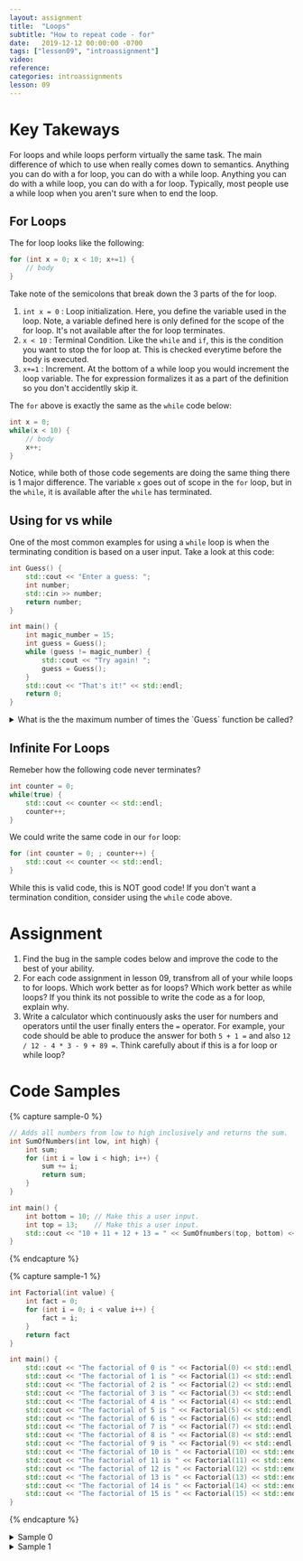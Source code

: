 ```yaml
---
layout: assignment
title:  "Loops"
subtitle: "How to repeat code - for"
date:   2019-12-12 00:00:00 -0700
tags: ["lesson09", "introassignment"]
video: 
reference: 
categories: introassignments
lesson: 09
---
```


# Key Takeways
For loops and while loops perform virtually the same task. The main difference of which to use when really comes down to semantics. Anything you can do with a for loop, you can do with a while loop. Anything you can do with a while loop, you can do with a for loop. Typically, most people use a while loop when you aren't sure when to end the loop.

## For Loops
The for loop looks like the following:
```cpp
for (int x = 0; x < 10; x+=1) {
    // body
}
```
Take note of the semicolons that break down the 3 parts of the for loop. 
1. `int x = 0` : Loop initialization. Here, you define the variable used in the loop. Note, a variable defined here is only defined for the scope of the for loop. It's not available after the for loop terminates.
2. `x < 10` : Terminal Condition. Like the `while` and `if`, this is the condition you want to stop the for loop at. This is checked everytime before the body is executed.
3. `x+=1` : Increment. At the bottom of a while loop you would increment the loop variable. The for expression formalizes it as a part of the definition so you don't accidentlly skip it.

The `for` above is exactly the same as the `while` code below:
```cpp
int x = 0;
while(x < 10) {
    // body
    x++;
}
```

Notice, while both of those code segements are doing the same thing there is 1 major difference. The variable `x` goes out of scope in the `for` loop, but in the `while`, it is available after the `while` has terminated.

## Using for vs while
One of the most common examples for using a `while` loop is when the terminating condition is based on a user input. Take a look at this code:
```cpp
int Guess() {
    std::cout << "Enter a guess: ";
    int number;
    std::cin >> number;
    return number;
}

int main() {
    int magic_number = 15;
    int guess = Guess();
    while (guess != magic_number) {
        std::cout << "Try again! ";
        guess = Guess();
    }
    std::cout << "That's it!" << std::endl;
    return 0;
}
```

<details><summary>What is the the maximum number of times the `Guess` function be called?</summary>You can't actually know! What if the user always enters the exact same guess every single time?</details>

## Infinite For Loops
Remeber how the following code never terminates?
```cpp
int counter = 0;
while(true) {
    std::cout << counter << std::endl;
    counter++;
}
```
We could write the same code in our `for` loop:
```cpp
for (int counter = 0; ; counter++) {
    std::cout << counter << std::endl;
}
```
While this is valid code, this is NOT good code! If you don't want a termination condition, consider using the `while` code above.


# Assignment
1. Find the bug in the sample codes below and improve the code to the best of your ability.
1. For each code assignment in lesson 09, transfrom all of your while loops to for loops. Which work better as for loops? Which work better as while loops? If you think its not possible to write the code as a for loop, explain why.
2. Write a calculator which continuously asks the user for numbers and operators until the user finally enters the `=` operator. For example, your code should be able to produce the answer for both `5 + 1 =` and also `12 / 12 - 4 * 3 - 9 + 89 =`. Think carefully about if this is a for loop or while loop?

# Code Samples

{% capture sample-0 %}
```cpp
// Adds all numbers from low to high inclusively and returns the sum.
int SumOfNumbers(int low, int high) {
    int sum;
    for (int i = low i < high; i++) {
        sum += i;
        return sum;
    }
}

int main() { 
    int bottom = 10; // Make this a user input.
    int top = 13;    // Make this a user input.
    std::cout << "10 + 11 + 12 + 13 = " << SumOfnumbers(top, bottom) << std::endl;
}
```
{% endcapture %}

{% capture sample-1 %}
```cpp
int Factorial(int value) {
    int fact = 0;
    for (int i = 0; i < value i++) {
        fact = i;
    }
    return fact
}

int main() {
    std::cout << "The factorial of 0 is " << Factorial(0) << std::endl;
    std::cout << "The factorial of 1 is " << Factorial(1) << std::endl;
    std::cout << "The factorial of 2 is " << Factorial(2) << std::endl;
    std::cout << "The factorial of 3 is " << Factorial(3) << std::endl;
    std::cout << "The factorial of 4 is " << Factorial(4) << std::endl;
    std::cout << "The factorial of 5 is " << Factorial(5) << std::endl;
    std::cout << "The factorial of 6 is " << Factorial(6) << std::endl;
    std::cout << "The factorial of 7 is " << Factorial(7) << std::endl;
    std::cout << "The factorial of 8 is " << Factorial(8) << std::endl;
    std::cout << "The factorial of 9 is " << Factorial(9) << std::endl;
    std::cout << "The factorial of 10 is " << Factorial(10) << std::endl;
    std::cout << "The factorial of 11 is " << Factorial(11) << std::endl;
    std::cout << "The factorial of 12 is " << Factorial(12) << std::endl;
    std::cout << "The factorial of 13 is " << Factorial(13) << std::endl;
    std::cout << "The factorial of 14 is " << Factorial(14) << std::endl;
    std::cout << "The factorial of 15 is " << Factorial(15) << std::endl;
}
```
{% endcapture %}

<details><summary>Sample 0</summary>{{sample-0 | markdownify }}</details>
<details><summary>Sample 1</summary>{{sample-1 | markdownify }}</details>
<br />
